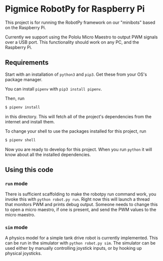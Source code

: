 
# Pigmice RobotPy for Raspberry Pi

This project is for running the RobotPy framework on our "minibots" based on
the Raspberry Pi.

Currently we support using the Pololu Micro Maestro to output PWM signals over
a USB port. This functionality should work on any PC, and the Raspberry Pi.

## Requirements

Start with an installation of `python3` and `pip3`. Get these from your OS's
package manager.

You can install `pipenv` with `pip3 install pipenv`.

Then, run
```sh
$ pipenv install
```
in this directory. This will fetch all of the project's dependencies from the
internet and install them.

To change your shell to use the packages installed for this project, run
```sh
$ pipenv shell
```

Now you are ready to develop for this project. When you run `python` it will
know about all the installed dependencies.

## Using this code

### `run` mode

There is sufficient scaffolding to make the robotpy run command work, you invoke this with `python robot.py run`. Right now this will launch a thread that monitors PWM and prints debug output. Someone needs to change this to open a micro maestro, if one is present, and send the PWM values to the micro maestro.

### `sim` mode

A physics model for a simple tank drive robot is currently implemented. This can be run in the simulator with `python robot.py sim`. The simulator can be used either by manually controlling joystick inputs, or by hooking up physical joysticks.
